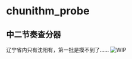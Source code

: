 # chunithm_probe
中二节奏查分器
---
辽宁省内只有沈阳有，第一批是摸不到了……
![WIP](https://user-images.githubusercontent.com/16861681/188316774-27110903-4d42-4335-8af0-aeb2f7b8bc05.png)
